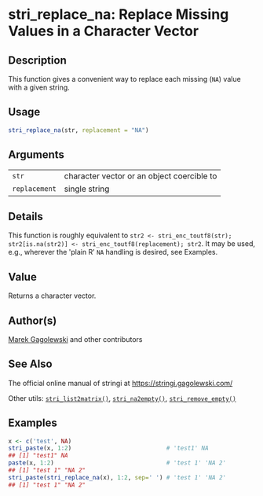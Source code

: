 # stri_replace_na: Replace Missing Values in a Character Vector

## Description

This function gives a convenient way to replace each missing (`NA`) value with a given string.

## Usage

``` r
stri_replace_na(str, replacement = "NA")
```

## Arguments

|               |                                            |
|---------------|--------------------------------------------|
| `str`         | character vector or an object coercible to |
| `replacement` | single string                              |

## Details

This function is roughly equivalent to `str2 <- stri_enc_toutf8(str); str2[is.na(str2)] <- stri_enc_toutf8(replacement); str2`. It may be used, e.g., wherever the \'plain R\' `NA` handling is desired, see Examples.

## Value

Returns a character vector.

## Author(s)

[Marek Gagolewski](https://www.gagolewski.com/) and other contributors

## See Also

The official online manual of <span class="pkg">stringi</span> at <https://stringi.gagolewski.com/>

Other utils: [`stri_list2matrix()`](stri_list2matrix.md), [`stri_na2empty()`](stri_na2empty.md), [`stri_remove_empty()`](stri_remove_empty.md)

## Examples




```r
x <- c('test', NA)
stri_paste(x, 1:2)                           # 'test1' NA
## [1] "test1" NA
paste(x, 1:2)                                # 'test 1' 'NA 2'
## [1] "test 1" "NA 2"
stri_paste(stri_replace_na(x), 1:2, sep=' ') # 'test 1' 'NA 2'
## [1] "test 1" "NA 2"
```
